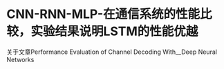 # CNN-RNN-MLP-在通信系统的性能比较，实验结果说明LSTM的性能优越
关于文章Performance Evaluation of Channel Decoding With__Deep Neural Networks
